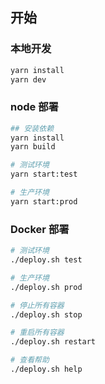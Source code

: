 ## 开始

### 本地开发
```bash
yarn install
yarn dev
```

### node 部署
```bash
## 安装依赖
yarn install
yarn build

# 测试环境
yarn start:test

# 生产环境
yarn start:prod
```

### Docker 部署
```bash
# 测试环境
./deploy.sh test

# 生产环境
./deploy.sh prod

# 停止所有容器
./deploy.sh stop

# 重启所有容器
./deploy.sh restart

# 查看帮助
./deploy.sh help
```